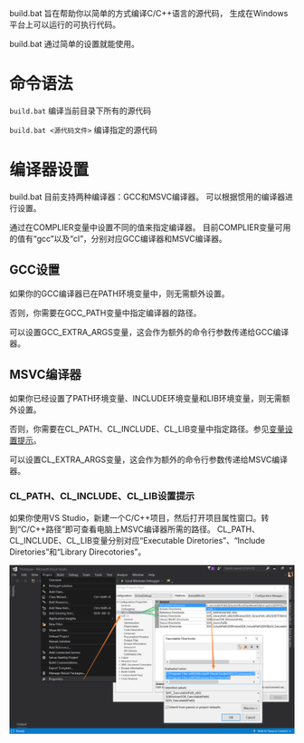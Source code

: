 build.bat 
旨在帮助你以简单的方式编译C/C++语言的源代码，
生成在Windows平台上可以运行的可执行代码。

build.bat 
通过简单的设置就能使用。

# 命令语法

`build.bat` 编译当前目录下所有的源代码

`build.bat <源代码文件>` 编译指定的源代码

# 编译器设置

build.bat 目前支持两种编译器：GCC和MSVC编译器。
可以根据惯用的编译器进行设置。

通过在COMPLIER变量中设置不同的值来指定编译器。
目前COMPLIER变量可用的值有“gcc”以及“cl”，分别对应GCC编译器和MSVC编译器。

## GCC设置

如果你的GCC编译器已在PATH环境变量中，则无需额外设置。

否则，你需要在GCC_PATH变量中指定编译器的路径。

可以设置GCC_EXTRA_ARGS变量，这会作为额外的命令行参数传递给GCC编译器。

## MSVC编译器

如果你已经设置了PATH环境变量、INCLUDE环境变量和LIB环境变量，则无需额外设置。

否则，你需要在CL_PATH、CL_INCLUDE、CL_LIB变量中指定路径。参见[变量设置提示](#cl_pathcl_includecl_lib设置提示)。

可以设置CL_EXTRA_ARGS变量，这会作为额外的命令行参数传递给MSVC编译器。

### CL_PATH、CL_INCLUDE、CL_LIB设置提示

如果你使用VS Studio，新建一个C/C++项目，然后打开项目属性窗口。转到“C/C++路径”即可查看电脑上MSVC编译器所需的路径。
CL_PATH、CL_INCLUDE、CL_LIB变量分别对应“Executable Diretories”、“Include Diretories”和“Library Direcotories”。

![](/camo/howto/make-use-of-build-batchfile.md/cl-config.png)

